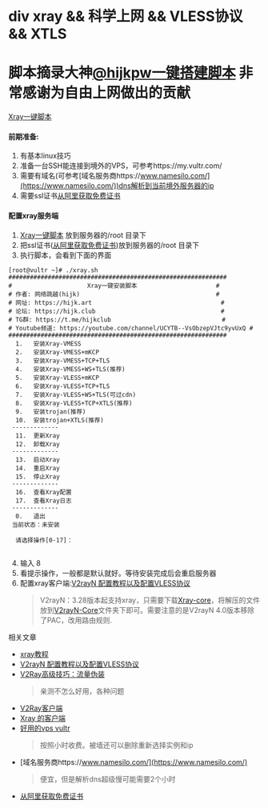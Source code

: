 # div xray && 科学上网 && VLESS协议 && XTLS

# 脚本摘录大神[@hijkpw](https://github.com/hijkpw)[一键搭建脚本](https://github.com/hijkpw/scripts/tree/master) 非常感谢为自由上网做出的贡献

[Xray一键脚本](https://github.com/wangxudong123/xray/blob/main/xray.sh)

#### 前期准备:
1. 有基本linux技巧
2. 准备一台SSH能连接到境外的VPS，可参考https://my.vultr.com/
3. 需要有域名(可参考[域名服务商https://www.namesilo.com/](https://www.namesilo.com/))dns解析到当前境外服务器的ip
4. 需要ssl证书[从阿里获取免费证书](https://itlanyan.com/get-free-ssl-certificates-from-aliyun/)


#### 配置xray服务端
1. [Xray一键脚本](https://github.com/wangxudong123/xray/blob/main/xray.sh) 放到服务器的/root 目录下
2. 把ssl证书([从阿里获取免费证书](https://itlanyan.com/get-free-ssl-certificates-from-aliyun/))放到服务器的/root 目录下
3. 执行脚本，会看到下面的界面
  ```
  [root@vultr ~]# ./xray.sh 
  #############################################################
  #                     Xray一键安装脚本                      #
  # 作者: 网络跳越(hijk)                                      #
  # 网址: https://hijk.art                                    #
  # 论坛: https://hijk.club                                   #
  # TG群: https://t.me/hijkclub                               #
  # Youtube频道: https://youtube.com/channel/UCYTB--VsObzepVJtc9yvUxQ #
  #############################################################
    1.   安装Xray-VMESS
    2.   安装Xray-VMESS+mKCP
    3.   安装Xray-VMESS+TCP+TLS
    4.   安装Xray-VMESS+WS+TLS(推荐)
    5.   安装Xray-VLESS+mKCP
    6.   安装Xray-VLESS+TCP+TLS
    7.   安装Xray-VLESS+WS+TLS(可过cdn)
    8.   安装Xray-VLESS+TCP+XTLS(推荐)
    9.   安装trojan(推荐)
    10.  安装trojan+XTLS(推荐)
   -------------
    11.  更新Xray
    12.  卸载Xray
   -------------
    13.  启动Xray
    14.  重启Xray
    15.  停止Xray
   -------------
    16.  查看Xray配置
    17.  查看Xray日志
   -------------
    0.   退出
   当前状态：未安装

    请选择操作[0-17]：  
    
   ```
 4. 输入 8
 5. 看提示操作，一般都是默认就好。等待安装完成后会重启服务器 
 6. 配置xray客户端:[V2rayN 配置教程以及配置VLESS协议](https://v2xtls.org/v2rayn-4-12%e9%85%8d%e7%bd%ae%e6%95%99%e7%a8%8b/)
    > V2rayN：3.28版本起支持xray，只需要下载[Xray-core](https://pan.baidu.com/s/1mjaqZ9pvKKbf4U2_fPABVA)，将解压的文件放到[V2rayN-Core](https://pan.baidu.com/s/1hLFiysvUbYBjY8vHltJlLQ)文件夹下即可。需要注意的是V2rayN 4.0版本移除了PAC，改用路由规则.

相关文章
- [xray教程](https://itlanyan.com/xray-tutorial/)
- [V2rayN 配置教程以及配置VLESS协议](https://v2xtls.org/v2rayn-4-12%e9%85%8d%e7%bd%ae%e6%95%99%e7%a8%8b/)
- [V2Ray高级技巧：流量伪装](https://itlanyan.com/v2ray-traffic-mask/#bnp_i_2)
  > 亲测不怎么好用，各种问题
- [V2Ray客户端](https://itlanyan.com/v2ray-clients-download/)
- [Xray 的客户端](https://www.jamesdailylife.com/xray_software)
- [好用的vps vultr](https://my.vultr.com/)
  > 按照小时收费。被墙还可以删除重新选择实例和ip
- [域名服务商https://www.namesilo.com/](https://www.namesilo.com/)
  > 便宜，但是解析dns超级慢可能需要2个小时
- [从阿里获取免费证书](https://itlanyan.com/get-free-ssl-certificates-from-aliyun/)
